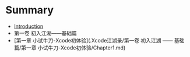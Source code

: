 # Summary

* [Introduction](README.md)
* 第一卷 初入江湖——基础篇
* [第一章 小试牛刀-Xcode初体验](.Xcode江湖录/第一卷 初入江湖 —— 基础篇/第一章 小试牛刀-Xcode初体验/Chapter1.md)

